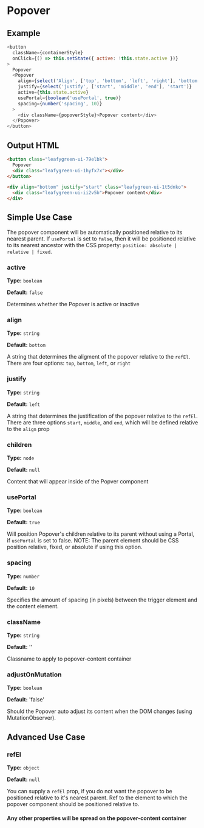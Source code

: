 # Popover

## Example

```js
<button
  className={containerStyle}
  onClick={() => this.setState({ active: !this.state.active })}
>
  Popover
  <Popover
    align={select('Align', ['top', 'bottom', 'left', 'right'], 'bottom')}
    justify={select('justify', ['start', 'middle', 'end'], 'start')}
    active={this.state.active}
    usePortal={boolean('usePortal', true)}
    spacing={number('spacing', 10)}
  >
    <div className={popoverStyle}>Popover content</div>
  </Popover>
</button>
```

## Output HTML

```html
<button class="leafygreen-ui-79elbk">
  Popover
  <div class="leafygreen-ui-1hyfx7x"></div>
</button>

<div align="bottom" justify="start" class="leafygreen-ui-1t5dnko">
  <div class="leafygreen-ui-ii2v5b">Popover content</div>
</div>
```

## Simple Use Case

The popover component will be automatically positioned relative to its nearest parent. If `usePortal` is set to `false`, then it will be positioned relative to its nearest ancestor with the CSS property: `position: absolute | relative | fixed`.

### active

**Type:** `boolean`

**Default:** `false`

Determines whether the Popover is active or inactive

### align

**Type:** `string`

**Default:** `bottom`

A string that determines the aligment of the popover relative to the `refEl`. There are four options: `top`, `bottom`, `left`, or `right`

### justify

**Type:** `string`

**Default:** `left`

A string that determines the justification of the popover relative to the `refEl`. There are three options `start`, `middle`, and `end`, which will be defined relative to the `align` prop

### children

**Type:** `node`

**Default:** `null`

Content that will appear inside of the Popver component

### usePortal

**Type:** `boolean`

**Default:** `true`

Will position Popover's children relative to its parent without using a Portal, if `usePortal` is set to false. NOTE: The parent element should be CSS position relative, fixed, or absolute if using this option.

### spacing

**Type:** `number`

**Default:** `10`

Specifies the amount of spacing (in pixels) between the trigger element and the content element.

### className

**Type:** `string`

**Default:** ''

Classname to apply to popover-content container

### adjustOnMutation

**Type:** `boolean`

**Default:** 'false'

Should the Popover auto adjust its content when the DOM changes (using MutationObserver).

## Advanced Use Case

### refEl

**Type:** `object`

**Default:** `null`

You can supply a `refEl` prop, if you do not want the popover to be positioned relative to it's nearest parent. Ref to the element to which the popover component should be positioned relative to.

#### Any other properties will be spread on the popover-content container
